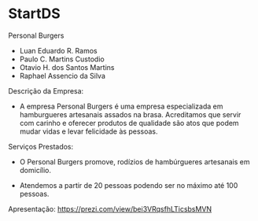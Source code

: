 # StartDS
 Personal Burgers

 - Luan Eduardo R. Ramos
 - Paulo C. Martins Custodio
 - Otavio H. dos Santos Martins
 - Raphael Assencio da Silva


Descrição da Empresa:
- A empresa Personal Burgers é uma empresa especializada em hamburgueres artesanais assados na brasa. Acreditamos que servir com carinho e oferecer produtos de qualidade são atos que podem mudar vidas e levar felicidade às pessoas.


Serviços Prestados:

- O Personal Burgers promove, rodízios de hambúrgueres artesanais em domicílio.

- Atendemos a partir de 20 pessoas podendo ser no máximo até 100 pessoas.

Apresentação: https://prezi.com/view/bei3VRqsfhLTicsbsMVN





